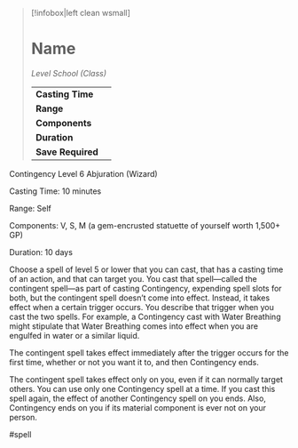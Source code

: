 > [!infobox|left clean wsmall]
> # Name
> *Level School (Class)*
> 
> | | |
> | - | - |
> | **Casting Time** | |
> | **Range** | |
> | **Components** | |
> | **Duration** | |
> | **Save Required** | |

Contingency
Level 6 Abjuration (Wizard)

Casting Time: 10 minutes

Range: Self

Components: V, S, M (a gem-encrusted statuette of yourself worth 1,500+ GP)

Duration: 10 days

Choose a spell of level 5 or lower that you can cast, that has a casting time of an action, and that can target you. You cast that spell—called the contingent spell—as part of casting Contingency, expending spell slots for both, but the contingent spell doesn’t come into effect. Instead, it takes effect when a certain trigger occurs. You describe that trigger when you cast the two spells. For example, a Contingency cast with Water Breathing might stipulate that Water Breathing comes into effect when you are engulfed in water or a similar liquid.

The contingent spell takes effect immediately after the trigger occurs for the first time, whether or not you want it to, and then Contingency ends.

The contingent spell takes effect only on you, even if it can normally target others. You can use only one Contingency spell at a time. If you cast this spell again, the effect of another Contingency spell on you ends. Also, Contingency ends on you if its material component is ever not on your person.

#spell